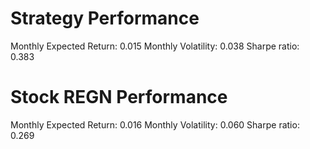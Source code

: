 # Strategy Performance
Monthly Expected Return: 0.015
Monthly Volatility: 0.038
Sharpe ratio: 0.383
# Stock REGN Performance
Monthly Expected Return: 0.016
Monthly Volatility: 0.060
Sharpe ratio: 0.269
